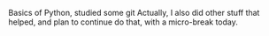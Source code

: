 Basics of Python, studied some git
Actually, I also did other stuff that helped, and plan to continue do that, with a micro-break today.
